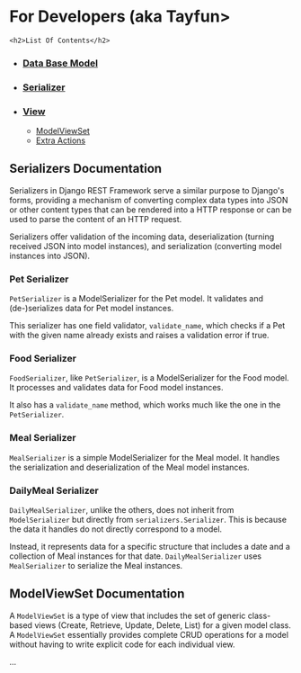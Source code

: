 <h1>For Developers (aka Tayfun></h1>

    <h2>List Of Contents</h2>
<ul>
    <li><h3><a href="#Model">Data Base Model</a></h3></li>
    <li><h3><a href="#Serializer">Serializer</a></h3></li>
    <li><h3><a href="#API-Endpoints">View</a></h3></li>
        <ul>
            <li><a href="#ModelViewSet">ModelViewSet</a></li>
            <li><a href="#Extra-Actions">Extra Actions</a></li>
        </ul>
</ul>
<h2 id="Serializer">Serializers Documentation</h2>

Serializers in Django REST Framework serve a similar purpose to Django's forms, providing a mechanism of converting complex data types into JSON or other content types that can be rendered into a HTTP response or can be used to parse the content of an HTTP request. 

Serializers offer validation of the incoming data, deserialization (turning received JSON into model instances), and serialization (converting model instances into JSON).

<h3>Pet Serializer</h3>

`PetSerializer` is a ModelSerializer for the Pet model. It validates and (de-)serializes data for Pet model instances. 

This serializer has one field validator, `validate_name`, which checks if a Pet with the given name already exists and raises a validation error if true.

<h3>Food Serializer</h3>

`FoodSerializer`, like `PetSerializer`, is a ModelSerializer for the Food model. It processes and validates data for Food model instances.

It also has a `validate_name` method, which works much like the one in the `PetSerializer`.

<h3>Meal Serializer</h3>

`MealSerializer` is a simple ModelSerializer for the Meal model. It handles the serialization and deserialization of the Meal model instances.

<h3>DailyMeal Serializer</h3>

`DailyMealSerializer`, unlike the others, does not inherit from `ModelSerializer` but directly from `serializers.Serializer`. This is because the data it handles do not directly correspond to a model.

Instead, it represents data for a specific structure that includes a date and a collection of Meal instances for that date. `DailyMealSerializer` uses `MealSerializer` to serialize the Meal instances.

<h2 id="ModelViewSet">ModelViewSet Documentation</h2>

A `ModelViewSet` is a type of view that includes the set of generic class-based views (Create, Retrieve, Update, Delete, List) for a given model class. A `ModelViewSet` essentially provides complete CRUD operations for a model without having to write explicit code for each individual view.

...